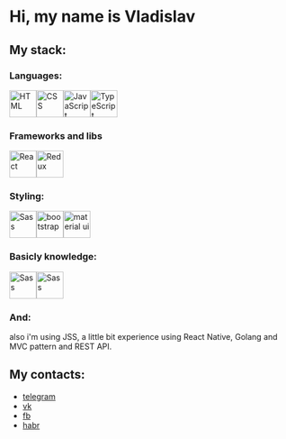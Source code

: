 
# Hi, my name is Vladislav
## My stack:
### Languages:
<img src="https://img.icons8.com/color/344/html-5--v1.png" width="48px" height="48px" alt="HTML" /><img src="https://img.icons8.com/color/344/css3.png" width="48px" height="48px" alt="CSS" /><img src="https://img.icons8.com/color/344/javascript--v1.png" width="48px" height="48px" alt="JavaScript" /><img src="https://img.icons8.com/color/344/typescript.png" width="48px" height="48px" alt="TypeScript" />
### Frameworks and libs
<img src="https://img.icons8.com/color/344/react-native.png" width="48px" height="48px" alt="React" /><img src="https://img.icons8.com/color/344/redux.png" width="48px" height="48px" alt="Redux" />

### Styling:
<img src="https://img.icons8.com/color/344/sass.png" width="48px" height="48px" alt="Sass" /><img src="https://img.icons8.com/color/344/bootstrap.png" width="48px" height="48px" alt="bootstrap" /><img src="https://img.icons8.com/color/344/material-ui.png" width="48px" height="48px" alt="material ui" />

### Basicly knowledge:
 <img src="https://img.icons8.com/fluency/344/docker.png" width="48px" height="48px" alt="Sass" /><img src="https://img.icons8.com/external-tal-revivo-shadow-tal-revivo/344/external-mongodb-a-cross-platform-document-oriented-database-program-logo-shadow-tal-revivo.png" width="48px" height="48px" alt="Sass" />

### And:
 also i'm using JSS, a little bit experience using React Native, Golang and MVC pattern and REST API.  
 
## My contacts: 
 * [telegram](https://t.me/t1mee)
 * [vk](vk.com/teemee)
 * [fb](https://www.facebook.com/t1mee/)
 * [habr](https://career.habr.com/t1mee)
 
